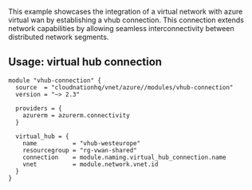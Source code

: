 This example showcases the integration of a virtual network with azure virtual wan by establishing a vhub connection. This connection extends network capabilities by allowing seamless interconnectivity between distributed network segments.

## Usage: virtual hub connection

```hcl
module "vhub-connection" {
  source  = "cloudnationhq/vnet/azure//modules/vhub-connection"
  version = "~> 2.3"

  providers = {
    azurerm = azurerm.connectivity
  }

  virtual_hub = {
    name          = "vhub-westeurope"
    resourcegroup = "rg-vwan-shared"
    connection    = module.naming.virtual_hub_connection.name
    vnet          = module.network.vnet.id
  }
}
```
